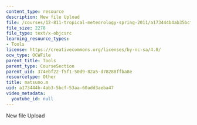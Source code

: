 ```yaml
---
content_type: resource
description: New file Upload
file: /courses/12-811-tropical-meteorology-spring-2011/a173444b4ab35bcf53aa60add3aeba47_matsuno.m
file_size: 2278
file_type: text/x-objcsrc
learning_resource_types:
- Tools
license: https://creativecommons.org/licenses/by-nc-sa/4.0/
ocw_type: OCWFile
parent_title: Tools
parent_type: CourseSection
parent_uid: 374ebf22-f5f1-50d9-82a5-d78288ffba8e
resourcetype: Other
title: matsuno.m
uid: a173444b-4ab3-5bcf-53aa-60add3aeba47
video_metadata:
  youtube_id: null
---
```

New file Upload